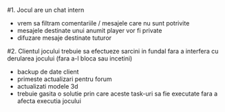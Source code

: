 #1. Jocul are un chat intern
- vrem sa filtram comentariile / mesajele care nu sunt potrivite
- mesajele destinate unui anumit player vor fi private
- difuzare mesaje destinate tuturor

#2. Clientul jocului trebuie sa efectueze sarcini in fundal fara a interfera cu derularea jocului (fara a-l bloca sau incetini)
- backup de date client
- primeste actualizari pentru forum
- actualizati modele 3d
- trebuie gasita o solutie prin care aceste task-uri sa fie executate fara a afecta executia jocului
